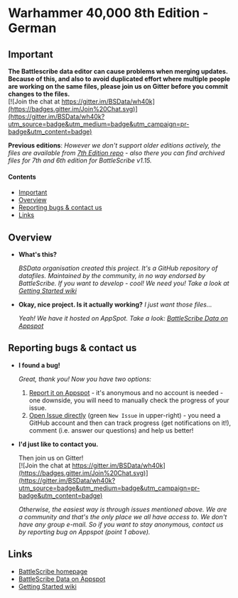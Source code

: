 Warhammer 40,000 8th Edition - German
=====================================

## Important ##
[Important]: #important

__The Battlescribe data editor can cause problems when merging updates. Because of this, and also to avoid duplicated effort where multiple people are working on the same files, please join us on Gitter before you commit changes to the files.__  
[![Join the chat at https://gitter.im/BSData/wh40k](https://badges.gitter.im/Join%20Chat.svg)](https://gitter.im/BSData/wh40k?utm_source=badge&utm_medium=badge&utm_campaign=pr-badge&utm_content=badge) 


__Previous editions__: _However we don't support older editions actively, the files are available from [7th Edition repo](https://github.com/BSData/wh40k-7th-edition) - also there you can find archived files for 7th and 6th edition for BattleScribe v1.15._

#### Contents ####
[Contents]: #contents

* [Important][]
* [Overview][]
* [Reporting bugs & contact us][]
* [Links][]

[Important]: #important
[Overview]: #overview
[Reporting bugs & contact us]: #reporting-bugs--contact-us
[Links]: #links


## Overview ##
[Overview]: #overview

* __What's this?__

  _BSData organisation created this project. It's a GitHub repository of datafiles. Maintained by the community, in no way endorsed by BattleScribe. If you want to develop - cool! We need you! Take a look at [Getting Started wiki][]_

* __Okay, nice project. Is it actually working?__ _I just want those files..._
 
  _Yeah! We have it hosted on AppSpot. Take a look: [BattleScribe Data on Appspot][]_


## Reporting bugs & contact us ##

* __I found a bug!__
 
  _Great, thank you! Now you have two options:_

  1. [Report it on Appspot][] - it's anonymous and no account is needed - one downside, you will need to manually check the progress of your issue.
  2. [Open Issue directly][] (green ```New Issue``` in upper-right) - you need a GitHub account and then can track progress (get notifications on it!), comment (i.e. answer our questions) and help us better!

* __I'd just like to contact you.__

  Then join us on Gitter!  
  [![Join the chat at https://gitter.im/BSData/wh40k](https://badges.gitter.im/Join%20Chat.svg)](https://gitter.im/BSData/wh40k?utm_source=badge&utm_medium=badge&utm_campaign=pr-badge&utm_content=badge)
 
  _Otherwise, the easiest way is through issues mentioned above. We are a community and that's the only place we all have access to. We don't have any group e-mail. So if you want to stay anonymous, contact us by reporting bug on Appspot (point 1 above)._

[Report it on Appspot]: http://battlescribedata.appspot.com/#/repo/wh40k
[Open Issue directly]: https://github.com/BSData/wh40k/issues

## Links ##

* [BattleScribe homepage][]
* [BattleScribe Data on Appspot][]
* [Getting Started wiki][]


[BattleScribe homepage]: http://www.battlescribe.net/
[BattleScribe Data on Appspot]: http://battlescribedata.appspot.com/#/repos
[Getting Started wiki]: https://github.com/BSData/bsdata/wiki/Home#getting-started
